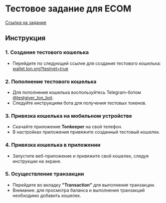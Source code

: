 # Тестовое задание для ECOM

[Ссылка на задание](https://docs.google.com/document/d/1g8if8tbBOrjjl2bqFnOP1dxzwGxf-UsdcGSigz8P7qQ/edit?tab=t.0)

## Инструкция

### 1. Создание тестового кошелька

- Перейдите по следующей ссылке для создания тестового кошелька: [wallet.ton.org?testnet=true](https://wallet.ton.org?testnet=true)

### 2. Пополнение тестового кошелька

- Для пополнения кошелька воспользуйтесь Telegram-ботом [@testgiver_ton_bot](https://t.me/testgiver_ton_bot).
- Следуйте инструкциям бота для получения тестовых токенов.

### 3. Привязка кошелька на мобильном устройстве

- Скачайте приложение **Tonkeeper** на свой телефон.
- В настройках приложения привяжите созданный тестовый кошелек.

### 4. Привязка кошелька в приложении

- Запустите веб-приложение и привяжите свой кошелек, следуя инструкции на экране.

### 5. Осуществление транзакции

- Перейдите во вкладку **"Transaction"** для выполнения транзакции.
- Внимание: для просмотра баланса и выполнения транзакций необходимо добавить кошелек.
